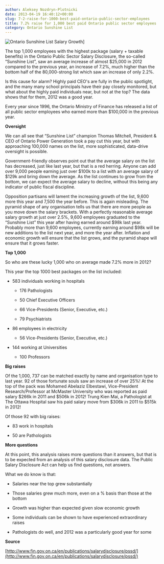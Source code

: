 ```yaml
---
author: Aleksey Nozdryn-Plotnicki
date: 2013-04-19 16:40:12+00:00
slug: 7-2-raise-for-1000-best-paid-ontario-public-sector-employees
title: 7.2% raise for 1,000 best paid Ontario public sector employees
category: Ontario Sunshine List
---
```


![Ontario Sunshine List Salary Growth]({filename}/images/graphv2.png)]

The top 1,000 employees with the highest package (salary + taxable benefits) in the Ontario Public Sector Salary Disclosure, the so-called “Sunshine List”, saw an average increase of almost $25,000 in 2012 compared to the previous year, an increase of 7.2%, much higher than the bottom half of the 80,000-strong list which saw an increase of only 2.2%.

Is this cause for alarm? Highly paid CEO's are fully in the public spotlight, and the many many school principals have their pay closely monitored, but what about the highly paid individuals near, but not at the top? The data shows that for them, 2012 was a good year.

Every year since 1996, the Ontario Ministry of Finance has released a list of all public sector employees who earned more than $100,000 in the previous year.

**Oversight**

We can all see that “Sunshine List” champion Thomas Mitchell, President & CEO of Ontario Power Generation took a pay cut this year, but with approaching 100,000 names on the list, more sophisticated, data-drive oversight is possible.

Government-friendly observes point out that the average salary on the list has decreased, just like last year, but that is a red herring. Anyone can add over 9,000 people earning just over $100k to a list with an average salary of $129k and bring down the average. As the list continues to grow from the bottom, we can expect the average salary to decline, without this being any indicator of public fiscal discipline.

Opposition partisans will lament the increasing growth of the list, 9,600 more this year and 7,500 the year before. This is again misleading. The pyramid shape of any organisation tells us that there are more people as you move down the salary brackets. With a perfectly reasonable average salary growth at just over 2.5%, 9,600 employees graduated to the “Sunshine List” this year after having earned around $98k last year. Probably more than 9,600 employees, currently earning around $98k will be new additions to the list next year, and more the year after. Inflation and economic growth will ensure that the list grows, and the pyramid shape will ensure that it grows faster.

**Top 1,000**

So who are these lucky 1,000 who on average made 7.2% more in 2012?

This year the top 1000 best packages on the list included:
	
  * 583 individuals working in hospitals
	
    * 176 Pathologists
	
    * 50 Chief Executive Officers
	
    * 66 Vice-Presidents (Senior, Executive, etc.)
	
    * 79 Psychiatrists
	
  * 86 employees in electricity
	
    * 56 Vice-Presidents (Senior, Executive, etc.)
	
  * 144 working at Universities
	
    * 100 Professors

**Big raises**

Of the 1,000, 737 can be matched exactly by name and organisation type to last year. 92 of those fortunate souls saw an increase of over 25%! At the top of the pack was Mohamed Abelaziz Elbestawi, Vice-President Research/Professor at McMaster University who was reported as paid salary $266k in 2011 and $506k in 2012! Trung Kien Mai, a Pathologist at The Ottawa Hospital saw his paid salary move from $306k in 2011 to $515k in 2012!

Of those 92 with big raises:
	
  * 83 work in hospitals
	
  * 50 are Pathologists

**More questions**

At this point, this analysis raises more questions than it answers, but that is to be expected from an analysis of this salary disclosure data. The Public Salary Disclosure Act can help us find questions, not answers.

What we do know is that:

  * Salaries near the top grew substantially
	
  * Those salaries grew much more, even on a % basis than those at the bottom
	
  * Growth was higher than expected given slow economic growth
	
  * Some individuals can be shown to have experienced extraordinary raises
	
  * Pathologists do well, and 2012 was a particularly good year for some

**Source**

[http://www.fin.gov.on.ca/en/publications/salarydisclosure/pssd/](http://www.fin.gov.on.ca/en/publications/salarydisclosure/pssd/)